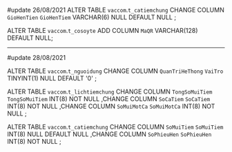 #update 26/08/2021
ALTER TABLE `vaccom`.`t_catiemchung` CHANGE COLUMN `GioHenTien` `GioHenTiem` VARCHAR(6) NULL DEFAULT NULL ;

ALTER TABLE `vaccom`.`t_cosoyte` ADD COLUMN `MaQR` VARCHAR(128) DEFAULT NULL;

----------------------------------------------------------------------------------------------------------
#update 28/08/2021

ALTER TABLE `vaccom`.`t_nguoidung` CHANGE COLUMN `QuanTriHeThong` `VaiTro` TINYINT(1) NULL DEFAULT '0' ;

ALTER TABLE `vaccom`.`t_lichtiemchung` CHANGE COLUMN `TongSoMuiTiem` `TongSoMuiTiem` INT(8) NOT NULL ,CHANGE COLUMN `SoCaTiem` `SoCaTiem` INT(8) NOT NULL ,CHANGE COLUMN `SoMuiMotCa` `SoMuiMotCa` INT(8) NOT NULL ;

ALTER TABLE `vaccom`.`t_catiemchung` CHANGE COLUMN `SoMuiTiem` `SoMuiTiem` INT(8) NULL DEFAULT NULL ,CHANGE COLUMN `SoPhieuHen` `SoPhieuHen` INT(8) NOT NULL ;